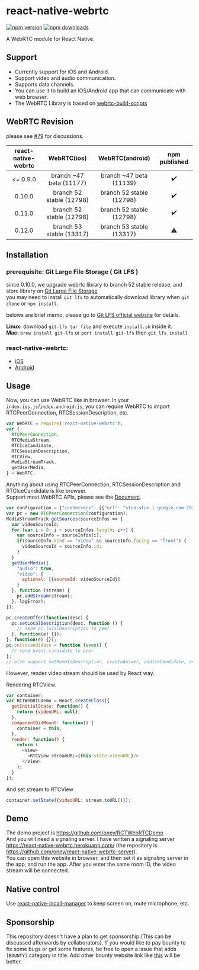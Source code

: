 # react-native-webrtc

[![npm version](https://badge.fury.io/js/react-native-webrtc.svg)](https://badge.fury.io/js/react-native-webrtc)
[![npm downloads](https://img.shields.io/npm/dm/react-native-webrtc.svg?maxAge=2592000)](https://img.shields.io/npm/dm/react-native-webrtc.svg?maxAge=2592000)

A WebRTC module for React Native.

## Support
- Currently support for iOS and Android.  
- Support video and audio communication.  
- Supports data channels.  
- You can use it to build an iOS/Android app that can communicate with web browser.  
- The WebRTC Library is based on [webrtc-build-scripts](https://github.com/pristineio/webrtc-build-scripts)

## WebRTC Revision

please see [#79](https://github.com/oney/react-native-webrtc/issues/79) for discussions.

| react-native-webrtc | WebRTC(ios) | WebRTC(android)  | npm published |
| :-------------: | :-------------:| :-----: | :-----: |
| <= 0.9.0    | branch ~47 beta (11177)  | branch ~47 beta (11139)  | :heavy_check_mark: |
| 0.10.0      | branch 52 stable (12798) | branch 52 stable (12798) | :heavy_check_mark: |
| 0.11.0      | branch 52 stable (12798) | branch 52 stable (12798) | :heavy_check_mark: |
| 0.12.0      | branch 53 stable (13317) | branch 53 stable (13317) | :warning: |

## Installation

### prerequisite: Git Large File Storage ( Git LFS )
since 0.10.0, we upgrade webrtc library to branch 52 stable release, and store library on [Git Large File Storage](https://git-lfs.github.com/)  
you may need to install `git lfs` to automatically download library when `git clone` or `npm install`.  

belows are brief memo, please go to [Git LFS official website](https://git-lfs.github.com/) for details.  

**Linux:** download `git-lfs tar file` and execute `install.sh` inside it.  
**Mac:** `brew install git-lfs` or `port install git-lfs` then `git lfs install`  

### react-native-webrtc:

- [iOS](https://github.com/oney/react-native-webrtc/blob/master/Documentation/iOSInstallation.md)
- [Android](https://github.com/oney/react-native-webrtc/blob/master/Documentation/AndroidInstallation.md)

## Usage
Now, you can use WebRTC like in browser.
In your `index.ios.js`/`index.android.js`, you can require WebRTC to import RTCPeerConnection, RTCSessionDescription, etc.
```javascript
var WebRTC = require('react-native-webrtc');
var {
  RTCPeerConnection,
  RTCMediaStream,
  RTCIceCandidate,
  RTCSessionDescription,
  RTCView,
  MediaStreamTrack,
  getUserMedia,
} = WebRTC;
```
Anything about using RTCPeerConnection, RTCSessionDescription and RTCIceCandidate is like browser.  
Support most WebRTC APIs, please see the [Document](https://developer.mozilla.org/zh-TW/docs/Web/API/RTCPeerConnection).
```javascript
var configuration = {"iceServers": [{"url": "stun:stun.l.google.com:19302"}]};
var pc = new RTCPeerConnection(configuration);
MediaStreamTrack.getSources(sourceInfos => {
  var videoSourceId;
  for (var i = 0; i < sourceInfos.length; i++) {
    var sourceInfo = sourceInfos[i];
    if(sourceInfo.kind == "video" && sourceInfo.facing == "front") {
      videoSourceId = sourceInfo.id;
    }
  }
  getUserMedia({
    "audio": true,
    "video": {
      optional: [{sourceId: videoSourceId}]
    }
  }, function (stream) {
    pc.addStream(stream);
  }, logError);
});

pc.createOffer(function(desc) {
  pc.setLocalDescription(desc, function () {
    // Send pc.localDescription to peer
  }, function(e) {});
}, function(e) {});
pc.onicecandidate = function (event) {
  // send event.candidate to peer
};
// also support setRemoteDescription, createAnswer, addIceCandidate, onnegotiationneeded, oniceconnectionstatechange, onsignalingstatechange, onaddstream

```
However, render video stream should be used by React way.

Rendering RTCView.
```javascript
var container;
var RCTWebRTCDemo = React.createClass({
  getInitialState: function() {
    return {videoURL: null};
  },
  componentDidMount: function() {
    container = this;
  },
  render: function() {
    return (
      <View>
        <RTCView streamURL={this.state.videoURL}/>
      </View>
    );
  }
});
```
And set stream to RTCView
```javascript
container.setState({videoURL: stream.toURL()});
```
## Demo
The demo project is https://github.com/oney/RCTWebRTCDemo   
And you will need a signaling server. I have written a signaling server https://react-native-webrtc.herokuapp.com/ (the repository is https://github.com/oney/react-native-webrtc-server).   
You can open this website in browser, and then set it as signaling server in the app, and run the app. After you enter the same room ID, the video stream will be connected.

## Native control
Use [react-native-incall-manager](https://github.com/zxcpoiu/react-native-incall-manager) to keep screen on, mute microphone, etc.

## Sponsorship
This repository doesn't have a plan to get sponsorship.(This can be discussed afterwards by collaborators). If you would like to pay bounty to fix some bugs or get some features, be free to open a issue that adds `[BOUNTY]` category in title. Add other bounty website link like [this](https://www.bountysource.com) will be better.

